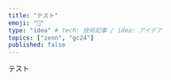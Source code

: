 ```yaml
---
title: "テスト"
emoji: "📝"
type: "idea" # tech: 技術記事 / idea: アイデア
topics: ["zenn", "gc24"]
published: false
---
```


テスト
